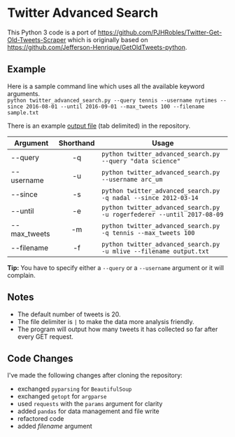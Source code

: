 # Twitter Advanced Search

This Python 3 code is a port of https://github.com/PJHRobles/Twitter-Get-Old-Tweets-Scraper which is originally based on https://github.com/Jefferson-Henrique/GetOldTweets-python.

## Example
Here is a sample command line which uses all the available keyword arguments.  
`python twitter_advanced_search.py --query tennis --username nytimes --since 2016-08-01 --until 2016-09-01 --max_tweets 100 --filename sample.txt`

There is an example [output file](#tweets_collected.tsv) (tab delimited) in the repository.

Argument|Shorthand|Usage
---|:---:|---
--query|-q|`python twitter_advanced_search.py --query "data science"`
--username|-u|`python twitter_advanced_search.py --username arc_um`
--since|-s|`python twitter_advanced_search.py -q nadal --since 2012-03-14`
--until|-e|`python twitter_advanced_search.py -u rogerfederer --until 2017-08-09`
--max_tweets|-m|`python twitter_advanced_search.py -q tennis --max_tweets 100`
--filename|-f|`python twitter_advanced_search.py -u mlive --filename output.txt`

**Tip:** You have to specify either a `--query` or a `--username` argument or it will complain.

## Notes
- The default number of tweets is 20.
- The file delimiter is `|` to make the data more analysis friendly.
- The program will output how many tweets it has collected so far after every GET request.

## Code Changes
I've made the following changes after cloning the repository:
- exchanged `pyparsing` for `BeautifulSoup`
- exchanged `getopt` for `argparse`
- used `requests` with the `params` argument for clarity
- added `pandas` for data management and file write
- refactored code
- added *filename* argument
